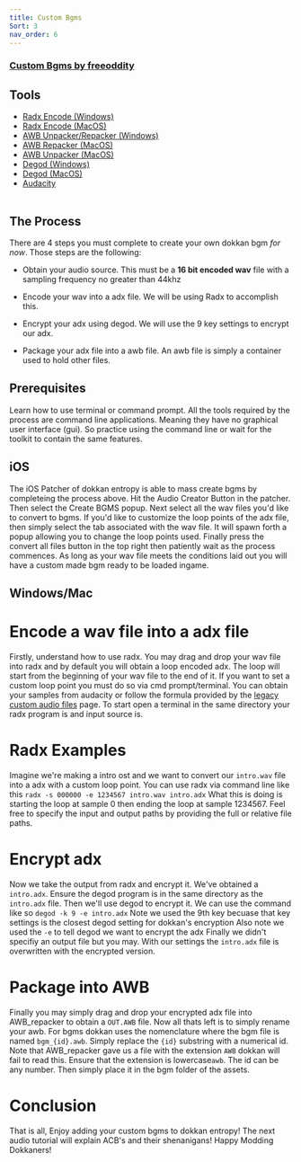 ```yaml
---
title: Custom Bgms
Sort: 3
nav_order: 6
---
```


### [**Custom Bgms by freeoddity**](https://twitter.com/korewasosoruze)

## **Tools**
* [Radx Encode (Windows)](https://github.com/Isaac-Lozano/radx/releases/download/v0.3.1/radx_encode.exe)
* [Radx Encode (MacOS)](https://github.com/Isaac-Lozano/radx/releases/download/v0.3.1/radx_encode.exe)
* [AWB Unpacker/Repacker (Windows)](https://steamcommunity.com/sharedfiles/filedetails/?id=632355452)
* [AWB Repacker (MacOS)](https://cdn.discordapp.com/attachments/1166527102837866506/1166543521059192944/AWB_repacker?ex=654adf50&is=65386a50&hm=85cb5f7e65d4c7964ed03cce19181108e63c526b19225bf5b09da577a63cb7ea&)
* [AWB Unpacker (MacOS)](https://cdn.discordapp.com/attachments/1166527102837866506/1166543545331613777/AWB_unpacker?ex=654adf56&is=65386a56&hm=bc754d25432b579aff110d8076067658fcce50a99a454e8988a41587735a93b4&)
* [Degod (Windows)](https://cdn.discordapp.com/attachments/1166527102837866506/1166527168940093541/degod.exe?ex=654ad016&is=65385b16&hm=f726965d577b7021d87098a87375be340eab34a4ebf491d377f8dbd1c9175e7d&)
* [Degod (MacOS)](https://cdn.discordapp.com/attachments/1166527102837866506/1166527153416966169/degod?ex=654ad012&is=65385b12&hm=acc6878107269ea187b0667c14e0bed22d769240b55716a64048aebeed2bbc22&)
* [Audacity](https://www.audacityteam.org/)
<br /><br />

## **The Process**

There are 4 steps you must complete to create your own dokkan bgm *for now*. 
Those steps are the following:

* Obtain your audio source. This must be a **16 bit encoded wav** file with a sampling frequency no greater than 44khz

* Encode your wav into a adx file. We will be using Radx to accomplish this.

* Encrypt your adx using degod. We will use the 9 key settings to encrypt our adx.

* Package your adx file into a awb file. An awb file is simply a container used to hold other files.


## **Prerequisites**

Learn how to use terminal or command prompt. All the tools required by the process 
are command line applications. Meaning they have no graphical user interface (gui).
So practice using the command line or wait for the toolkit to contain the same features.

## **iOS**

The iOS Patcher of dokkan entropy is able to mass create bgms by completeing the process above.
Hit the Audio Creator Button in the patcher. Then select the Create BGMS popup. Next select all 
the wav files you'd like to convert to bgms. If you'd like to customize the loop points of the 
adx file, then simply select the tab associated with the wav file. It will spawn forth a popup 
allowing you to change the loop points used. Finally press the convert all files button in the top right
then patiently wait as the process commences. As long as your wav file meets the conditions laid out 
you will have a custom made bgm ready to be loaded ingame.

## **Windows/Mac**

# Encode a wav file into a adx file
Firstly, understand how to use radx. You may drag and drop your wav file into radx and by default 
you will obtain a loop encoded adx. The loop will start from the beginning of your wav file to the end of it.
If you want to set a custom loop point you must do so via cmd prompt/terminal. You can obtain your samples from 
audacity or follow the formula provided by the [legacy custom audio files](/custom-audio-legacy/) page. 
To start open a terminal in the same directory your radx program is and input source is. 

# Radx Examples
Imagine we're making a intro ost and we want to convert our `intro.wav` file into a adx with a custom loop point.
You can use radx via command line like this `radx -s 000000 -e 1234567 intro.wav intro.adx` 
What this is doing is starting the loop at sample 0 then ending the loop at sample 1234567.
Feel free to specify the input and output paths by providing the full or relative file paths.

# Encrypt adx
Now we take the output from radx and encrypt it. We've obtained a `intro.adx`.
Ensure the degod program is in the same directory as the `intro.adx` file. 
Then we'll use degod to encrypt it. We can use the command like so
`degod -k 9 -e intro.adx`
Note we used the 9th key becuase that key settings is the closest degod setting for dokkan's encryption
Also note we used the `-e` to tell degod we want to encrypt the adx
Finally we didn't specifiy an output file but you may. With our settings the `intro.adx` file
is overwritten with the encrypted version.

# Package into AWB
Finally you may simply drag and drop your encrypted adx file into AWB_repacker to obtain
a `OUT.AWB` file. Now all thats left is to simply rename your awb. For bgms dokkan uses the 
nomenclature where the bgm file is named `bgm_{id}.awb`. Simply replace the `{id}` substring 
with a numerical id. Note that AWB_repacker gave us a file with the extension `AWB` 
dokkan will fail to read this. Ensure that the extension is lowercase`awb`. The id can be any number.
Then simply place it in the bgm folder of the assets.

# Conclusion
That is all, Enjoy adding your custom bgms to dokkan entropy!
The next audio tutorial will explain ACB's and their shenanigans!
Happy Modding Dokkaners!



